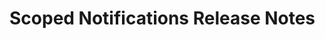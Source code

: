 <!-- Release notes authoring guidelines: http://keepachangelog.com/ -->

# Scoped Notifications Release Notes

<!-- ## [Unreleased] -->

<!--## [VERSION] - [RELEASE_DATE]-->
